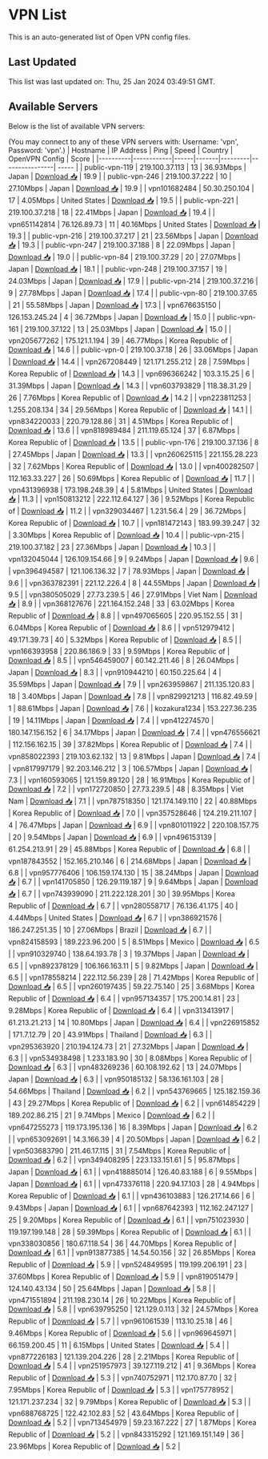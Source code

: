 # VPN List

This is an auto-generated list of Open VPN config files.

## Last Updated

This list was last updated on: Thu, 25 Jan 2024 03:49:51 GMT.

## Available Servers

Below is the list of available VPN servers:

(You may connect to any of these VPN servers with: Username: 'vpn', Password: 'vpn'.)
| Hostname | IP Address | Ping | Speed | Country | OpenVPN Config | Score |
|----------|------------|------|-------|---------|----------------| ----- |
| public-vpn-119 | 219.100.37.113 | 13 | 36.93Mbps | Japan | [Download 📥](./configs/server_0_JP.ovpn) | 19.9 |
| public-vpn-246 | 219.100.37.222 | 10 | 27.10Mbps | Japan | [Download 📥](./configs/server_1_JP.ovpn) | 19.9 |
| vpn101682484 | 50.30.250.104 | 17 | 4.05Mbps | United States | [Download 📥](./configs/server_2_US.ovpn) | 19.5 |
| public-vpn-221 | 219.100.37.218 | 18 | 22.41Mbps | Japan | [Download 📥](./configs/server_3_JP.ovpn) | 19.4 |
| vpn651142814 | 76.126.89.73 | 11 | 40.16Mbps | United States | [Download 📥](./configs/server_4_US.ovpn) | 19.3 |
| public-vpn-216 | 219.100.37.217 | 21 | 23.56Mbps | Japan | [Download 📥](./configs/server_5_JP.ovpn) | 19.3 |
| public-vpn-247 | 219.100.37.188 | 8 | 22.09Mbps | Japan | [Download 📥](./configs/server_6_JP.ovpn) | 19.0 |
| public-vpn-84 | 219.100.37.29 | 20 | 27.07Mbps | Japan | [Download 📥](./configs/server_7_JP.ovpn) | 18.1 |
| public-vpn-248 | 219.100.37.157 | 19 | 24.03Mbps | Japan | [Download 📥](./configs/server_8_JP.ovpn) | 17.9 |
| public-vpn-214 | 219.100.37.216 | 9 | 27.78Mbps | Japan | [Download 📥](./configs/server_9_JP.ovpn) | 17.4 |
| public-vpn-80 | 219.100.37.65 | 21 | 55.58Mbps | Japan | [Download 📥](./configs/server_10_JP.ovpn) | 17.3 |
| vpn676635150 | 126.153.245.24 | 4 | 36.72Mbps | Japan | [Download 📥](./configs/server_11_JP.ovpn) | 15.0 |
| public-vpn-161 | 219.100.37.122 | 13 | 25.03Mbps | Japan | [Download 📥](./configs/server_12_JP.ovpn) | 15.0 |
| vpn205677262 | 175.121.1.194 | 39 | 46.77Mbps | Korea Republic of | [Download 📥](./configs/server_13_KR.ovpn) | 14.6 |
| public-vpn-0 | 219.100.37.18 | 26 | 33.06Mbps | Japan | [Download 📥](./configs/server_14_JP.ovpn) | 14.4 |
| vpn267208449 | 121.171.255.212 | 28 | 7.59Mbps | Korea Republic of | [Download 📥](./configs/server_15_KR.ovpn) | 14.3 |
| vpn696366242 | 103.3.15.25 | 6 | 31.39Mbps | Japan | [Download 📥](./configs/server_16_JP.ovpn) | 14.3 |
| vpn603793829 | 118.38.31.29 | 26 | 7.76Mbps | Korea Republic of | [Download 📥](./configs/server_17_KR.ovpn) | 14.2 |
| vpn223811253 | 1.255.208.134 | 34 | 29.56Mbps | Korea Republic of | [Download 📥](./configs/server_18_KR.ovpn) | 14.1 |
| vpn834220033 | 220.79.128.86 | 31 | 4.51Mbps | Korea Republic of | [Download 📥](./configs/server_19_KR.ovpn) | 13.6 |
| vpn818989484 | 211.119.65.124 | 37 | 6.87Mbps | Korea Republic of | [Download 📥](./configs/server_20_KR.ovpn) | 13.5 |
| public-vpn-176 | 219.100.37.136 | 8 | 27.45Mbps | Japan | [Download 📥](./configs/server_21_JP.ovpn) | 13.3 |
| vpn260625115 | 221.155.28.223 | 32 | 7.62Mbps | Korea Republic of | [Download 📥](./configs/server_22_KR.ovpn) | 13.0 |
| vpn400282507 | 112.163.33.227 | 26 | 50.69Mbps | Korea Republic of | [Download 📥](./configs/server_23_KR.ovpn) | 11.7 |
| vpn431396938 | 173.198.248.39 | 4 | 5.81Mbps | United States | [Download 📥](./configs/server_24_US.ovpn) | 11.3 |
| vpn150813212 | 222.112.64.127 | 36 | 9.52Mbps | Korea Republic of | [Download 📥](./configs/server_25_KR.ovpn) | 11.2 |
| vpn329034467 | 1.231.56.4 | 29 | 36.72Mbps | Korea Republic of | [Download 📥](./configs/server_26_KR.ovpn) | 10.7 |
| vpn181472143 | 183.99.39.247 | 32 | 3.30Mbps | Korea Republic of | [Download 📥](./configs/server_27_KR.ovpn) | 10.4 |
| public-vpn-215 | 219.100.37.182 | 23 | 27.36Mbps | Japan | [Download 📥](./configs/server_28_JP.ovpn) | 10.3 |
| vpn132045044 | 126.109.154.66 | 9 | 9.24Mbps | Japan | [Download 📥](./configs/server_29_JP.ovpn) | 9.6 |
| vpn396494587 | 121.106.136.32 | 7 | 78.93Mbps | Japan | [Download 📥](./configs/server_30_JP.ovpn) | 9.6 |
| vpn363782391 | 221.12.226.4 | 8 | 44.55Mbps | Japan | [Download 📥](./configs/server_31_JP.ovpn) | 9.5 |
| vpn380505029 | 27.73.239.5 | 46 | 27.91Mbps | Viet Nam | [Download 📥](./configs/server_32_VN.ovpn) | 8.9 |
| vpn368127676 | 221.164.152.248 | 33 | 63.02Mbps | Korea Republic of | [Download 📥](./configs/server_33_KR.ovpn) | 8.8 |
| vpn497065605 | 220.95.152.55 | 31 | 6.04Mbps | Korea Republic of | [Download 📥](./configs/server_34_KR.ovpn) | 8.6 |
| vpn512979412 | 49.171.39.73 | 40 | 5.32Mbps | Korea Republic of | [Download 📥](./configs/server_35_KR.ovpn) | 8.5 |
| vpn166393958 | 220.86.186.9 | 33 | 9.59Mbps | Korea Republic of | [Download 📥](./configs/server_36_KR.ovpn) | 8.5 |
| vpn546459007 | 60.142.211.46 | 8 | 26.04Mbps | Japan | [Download 📥](./configs/server_37_JP.ovpn) | 8.3 |
| vpn910944210 | 60.150.225.64 | 4 | 35.59Mbps | Japan | [Download 📥](./configs/server_38_JP.ovpn) | 7.9 |
| vpn263959867 | 211.135.120.83 | 18 | 3.40Mbps | Japan | [Download 📥](./configs/server_39_JP.ovpn) | 7.8 |
| vpn829921213 | 116.82.49.59 | 1 | 88.61Mbps | Japan | [Download 📥](./configs/server_40_JP.ovpn) | 7.6 |
| kozakura1234 | 153.227.36.235 | 19 | 14.11Mbps | Japan | [Download 📥](./configs/server_41_JP.ovpn) | 7.4 |
| vpn412274570 | 180.147.156.152 | 6 | 34.17Mbps | Japan | [Download 📥](./configs/server_42_JP.ovpn) | 7.4 |
| vpn476556621 | 112.156.162.15 | 39 | 37.82Mbps | Korea Republic of | [Download 📥](./configs/server_43_KR.ovpn) | 7.4 |
| vpn858022393 | 219.103.62.132 | 13 | 9.81Mbps | Japan | [Download 📥](./configs/server_44_JP.ovpn) | 7.4 |
| vpn817997179 | 92.203.146.212 | 3 | 106.57Mbps | Japan | [Download 📥](./configs/server_45_JP.ovpn) | 7.3 |
| vpn160593065 | 121.159.89.120 | 28 | 16.91Mbps | Korea Republic of | [Download 📥](./configs/server_46_KR.ovpn) | 7.2 |
| vpn172720850 | 27.73.239.5 | 48 | 8.35Mbps | Viet Nam | [Download 📥](./configs/server_47_VN.ovpn) | 7.1 |
| vpn787518350 | 121.174.149.110 | 22 | 40.88Mbps | Korea Republic of | [Download 📥](./configs/server_48_KR.ovpn) | 7.0 |
| vpn357528646 | 124.219.211.107 | 4 | 76.47Mbps | Japan | [Download 📥](./configs/server_49_JP.ovpn) | 6.9 |
| vpn801011922 | 220.108.157.75 | 20 | 9.54Mbps | Japan | [Download 📥](./configs/server_50_JP.ovpn) | 6.9 |
| vpn496153139 | 61.254.213.91 | 29 | 45.88Mbps | Korea Republic of | [Download 📥](./configs/server_51_KR.ovpn) | 6.8 |
| vpn187843552 | 152.165.210.146 | 6 | 214.68Mbps | Japan | [Download 📥](./configs/server_52_JP.ovpn) | 6.8 |
| vpn957776406 | 106.159.174.130 | 15 | 38.24Mbps | Japan | [Download 📥](./configs/server_53_JP.ovpn) | 6.7 |
| vpn141705850 | 126.29.119.187 | 9 | 9.64Mbps | Japan | [Download 📥](./configs/server_54_JP.ovpn) | 6.7 |
| vpn743939090 | 211.222.128.201 | 30 | 39.95Mbps | Korea Republic of | [Download 📥](./configs/server_55_KR.ovpn) | 6.7 |
| vpn280558717 | 76.136.41.175 | 40 | 4.44Mbps | United States | [Download 📥](./configs/server_56_US.ovpn) | 6.7 |
| vpn386921576 | 186.247.251.35 | 10 | 27.06Mbps | Brazil | [Download 📥](./configs/server_57_BR.ovpn) | 6.7 |
| vpn824158593 | 189.223.96.200 | 5 | 8.51Mbps | Mexico | [Download 📥](./configs/server_58_MX.ovpn) | 6.5 |
| vpn910329740 | 138.64.193.78 | 3 | 19.37Mbps | Japan | [Download 📥](./configs/server_59_JP.ovpn) | 6.5 |
| vpn892378129 | 106.166.163.11 | 5 | 9.82Mbps | Japan | [Download 📥](./configs/server_60_JP.ovpn) | 6.5 |
| vpn178558214 | 222.112.56.239 | 28 | 71.42Mbps | Korea Republic of | [Download 📥](./configs/server_61_KR.ovpn) | 6.5 |
| vpn260197435 | 59.22.75.140 | 25 | 3.68Mbps | Korea Republic of | [Download 📥](./configs/server_62_KR.ovpn) | 6.4 |
| vpn957134357 | 175.200.14.81 | 23 | 9.28Mbps | Korea Republic of | [Download 📥](./configs/server_63_KR.ovpn) | 6.4 |
| vpn313413917 | 61.213.21.213 | 14 | 10.80Mbps | Japan | [Download 📥](./configs/server_64_JP.ovpn) | 6.4 |
| vpn226915852 | 171.7.12.79 | 20 | 43.91Mbps | Thailand | [Download 📥](./configs/server_65_TH.ovpn) | 6.3 |
| vpn295363920 | 210.194.124.73 | 21 | 27.32Mbps | Japan | [Download 📥](./configs/server_66_JP.ovpn) | 6.3 |
| vpn534938498 | 1.233.183.90 | 30 | 8.08Mbps | Korea Republic of | [Download 📥](./configs/server_67_KR.ovpn) | 6.3 |
| vpn483269236 | 60.108.192.62 | 13 | 24.07Mbps | Japan | [Download 📥](./configs/server_68_JP.ovpn) | 6.3 |
| vpn950185132 | 58.136.161.103 | 28 | 54.66Mbps | Thailand | [Download 📥](./configs/server_69_TH.ovpn) | 6.2 |
| vpn543769665 | 125.182.159.36 | 43 | 29.27Mbps | Korea Republic of | [Download 📥](./configs/server_70_KR.ovpn) | 6.2 |
| vpn614854229 | 189.202.86.215 | 21 | 9.74Mbps | Mexico | [Download 📥](./configs/server_71_MX.ovpn) | 6.2 |
| vpn647255273 | 119.173.195.136 | 16 | 8.39Mbps | Japan | [Download 📥](./configs/server_72_JP.ovpn) | 6.2 |
| vpn653092691 | 14.3.166.39 | 4 | 20.50Mbps | Japan | [Download 📥](./configs/server_73_JP.ovpn) | 6.2 |
| vpn503683790 | 211.46.17.115 | 31 | 7.54Mbps | Korea Republic of | [Download 📥](./configs/server_74_KR.ovpn) | 6.2 |
| vpn349408295 | 223.133.151.61 | 5 | 95.87Mbps | Japan | [Download 📥](./configs/server_75_JP.ovpn) | 6.1 |
| vpn418885014 | 126.40.83.188 | 6 | 9.55Mbps | Japan | [Download 📥](./configs/server_76_JP.ovpn) | 6.1 |
| vpn473376118 | 220.94.17.103 | 28 | 4.94Mbps | Korea Republic of | [Download 📥](./configs/server_77_KR.ovpn) | 6.1 |
| vpn436103883 | 126.217.14.66 | 6 | 9.43Mbps | Japan | [Download 📥](./configs/server_78_JP.ovpn) | 6.1 |
| vpn687642393 | 112.162.247.127 | 25 | 9.20Mbps | Korea Republic of | [Download 📥](./configs/server_79_KR.ovpn) | 6.1 |
| vpn751023930 | 119.197.199.148 | 28 | 59.39Mbps | Korea Republic of | [Download 📥](./configs/server_80_KR.ovpn) | 6.1 |
| vpn338030856 | 180.67.118.54 | 36 | 44.70Mbps | Korea Republic of | [Download 📥](./configs/server_81_KR.ovpn) | 6.1 |
| vpn913877385 | 14.54.50.156 | 32 | 26.85Mbps | Korea Republic of | [Download 📥](./configs/server_82_KR.ovpn) | 5.9 |
| vpn524849595 | 119.199.206.191 | 23 | 37.60Mbps | Korea Republic of | [Download 📥](./configs/server_83_KR.ovpn) | 5.9 |
| vpn819051479 | 124.140.43.134 | 50 | 25.64Mbps | Japan | [Download 📥](./configs/server_84_JP.ovpn) | 5.8 |
| vpn471551894 | 211.198.230.14 | 26 | 10.22Mbps | Korea Republic of | [Download 📥](./configs/server_85_KR.ovpn) | 5.8 |
| vpn639795250 | 121.129.0.113 | 32 | 24.57Mbps | Korea Republic of | [Download 📥](./configs/server_86_KR.ovpn) | 5.7 |
| vpn961061539 | 113.10.25.18 | 46 | 9.46Mbps | Korea Republic of | [Download 📥](./configs/server_87_KR.ovpn) | 5.6 |
| vpn969645971 | 66.159.200.45 | 11 | 6.15Mbps | United States | [Download 📥](./configs/server_88_US.ovpn) | 5.4 |
| vpn877226183 | 121.139.204.226 | 28 | 2.21Mbps | Korea Republic of | [Download 📥](./configs/server_89_KR.ovpn) | 5.4 |
| vpn251957973 | 39.127.119.212 | 41 | 9.36Mbps | Korea Republic of | [Download 📥](./configs/server_90_KR.ovpn) | 5.3 |
| vpn740752971 | 112.170.87.70 | 32 | 7.95Mbps | Korea Republic of | [Download 📥](./configs/server_91_KR.ovpn) | 5.3 |
| vpn175778952 | 121.171.237.234 | 32 | 9.79Mbps | Korea Republic of | [Download 📥](./configs/server_92_KR.ovpn) | 5.3 |
| vpn688768725 | 122.42.102.83 | 52 | 43.64Mbps | Korea Republic of | [Download 📥](./configs/server_93_KR.ovpn) | 5.2 |
| vpn713454979 | 59.23.167.222 | 27 | 1.87Mbps | Korea Republic of | [Download 📥](./configs/server_94_KR.ovpn) | 5.2 |
| vpn843315292 | 121.169.151.149 | 36 | 23.96Mbps | Korea Republic of | [Download 📥](./configs/server_95_KR.ovpn) | 5.2 |
